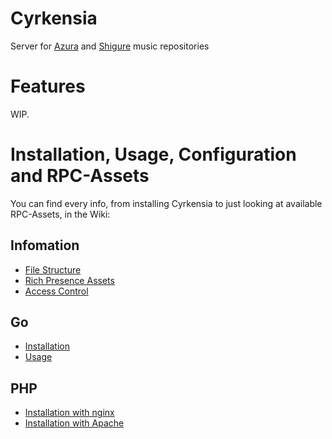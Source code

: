 # Cyrkensia
Server for [Azura](https://github.com/Stridsvagn69420/Azura) and [Shigure](https://github.com/Stridsvagn69420/Shigure) music repositories

# Features
WIP.

# Installation, Usage, Configuration and RPC-Assets
You can find every info, from installing Cyrkensia to just looking at available RPC-Assets, in the Wiki:
## Infomation
* [File Structure](https://github.com/Stridsvagn69420/Cyrkensia/wiki/File-Structure)
* [Rich Presence Assets](https://github.com/Stridsvagn69420/Cyrkensia/wiki/RPC-Assets)
* [Access Control](https://github.com/Stridsvagn69420/Cyrkensia/wiki/Access-Control)

## Go
* [Installation](https://github.com/Stridsvagn69420/Cyrkensia/wiki/Installation)
* [Usage](https://github.com/Stridsvagn69420/Cyrkensia/wiki/Usage)

## PHP
* [Installation with nginx](https://github.com/Stridsvagn69420/Cyrkensia/wiki/Installation-(PHP)#nginx)
* [Installation with Apache](https://github.com/Stridsvagn69420/Cyrkensia/wiki/Installation-(PHP)#apache)
